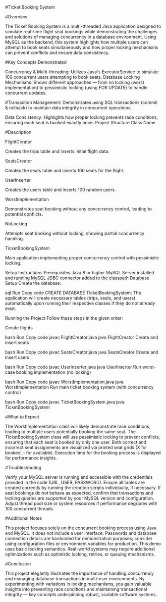 #Ticket Booking System

#Overview

The Ticket Booking System is a multi-threaded Java application designed to simulate real-time flight seat bookings while demonstrating the challenges and solutions of managing concurrency in a database environment. Using MySQL as the backend, this system highlights how multiple users can attempt to book seats simultaneously and how proper locking mechanisms can prevent conflicts and ensure data consistency.

#Key Concepts Demonstrated

Concurrency & Multi-threading: Utilizes Java's ExecutorService to simulate 100 concurrent users attempting to book seats.
Database Locking Mechanisms: Shows different approaches — from no locking (worst implementation) to pessimistic locking (using FOR UPDATE) to handle concurrent updates.

#Transaction Management: Demonstrates using SQL transactions (commit & rollback) to maintain data integrity in concurrent operations.

Data Consistency: Highlights how proper locking prevents race conditions, ensuring each seat is booked exactly once.
Project Structure
Class Name

#Description

FlightCreator

Creates the trips table and inserts initial flight data.

SeatsCreator

Creates the seats table and inserts 100 seats for the flight.

UserInserter

Creates the users table and inserts 100 random users.

WorstImplementation

Demonstrates seat booking without any concurrency control, leading to potential conflicts.

NoLocking

Attempts seat booking without locking, showing partial concurrency handling.

TicketBookingSystem

Main application implementing proper concurrency control with pessimistic locking.

Setup Instructions
Prerequisites
Java 8 or higher
MySQL Server installed and running
MySQL JDBC connector added to the classpath
Database Setup
Create the database:

sql
Run
Copy code
CREATE DATABASE TicketBookingSystem;
The application will create necessary tables (trips, seats, and users) automatically upon running their respective classes if they do not already exist.

Running the Project
Follow these steps in the given order:

Create flights

bash
Run
Copy code
javac FlightCreator.java
java FlightCreator
Create and insert seats

bash
Run
Copy code
javac SeatsCreator.java
java SeatsCreator
Create and insert users

bash
Run
Copy code
javac UserInserter.java
java UserInserter
Run worst-case booking implementation (no locking)

bash
Run
Copy code
javac WorstImplementation.java
java WorstImplementation
Run main ticket booking system (with concurrency control)

bash
Run
Copy code
javac TicketBookingSystem.java
java TicketBookingSystem

#What to Expect

The WorstImplementation class will likely demonstrate race conditions, leading to multiple users potentially booking the same seat.
The TicketBookingSystem class will use pessimistic locking to prevent conflicts, ensuring that each seat is booked by only one user.
Both correct and incorrect seat assignments are visualized via printed seat grids (X for booked, - for available).
Execution time for the booking process is displayed for performance insights.

#Troubleshooting

Verify your MySQL server is running and accessible with the credentials provided in the code (URL, USER, PASSWORD).
Ensure all tables are created correctly by running the creation scripts individually, if necessary.
If seat bookings do not behave as expected, confirm that transactions and locking queries are supported by your MySQL version and configuration.
Adjust thread pool size or system resources if performance degrades with 100 concurrent threads.

#Additional Notes

This project focuses solely on the concurrent booking process using Java and MySQL. It does not include a user interface.
Passwords and database connection details are hardcoded for demonstration purposes; consider using configuration files or environment variables for production.
This demo uses basic locking semantics. Real-world systems may require additional optimizations such as optimistic locking, retries, or queuing mechanisms.


#Conclusion

This project elegantly illustrates the importance of handling concurrency and managing database transactions in multi-user environments. By experimenting with variations in locking mechanisms, you gain valuable insights into preventing race conditions and maintaining transactional integrity — key concepts underpinning robust, scalable software systems.
